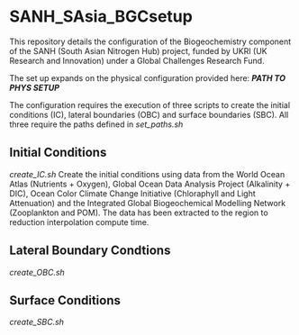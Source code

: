 # SANH_SAsia_BGCsetup

This repository details the configuration of the Biogeochemistry component of the SANH (South Asian Nitrogen Hub) project, funded by UKRI (UK Research and Innovation) under a Global Challenges Research Fund.

The set up expands on the physical configuration provided here: *****PATH TO PHYS SETUP*****

The configuration requires the execution of three scripts to create the initial conditions (IC), lateral boundaries (OBC) and surface boundaries (SBC). All three require the paths defined in *set_paths.sh*

## Initial Conditions
*create_IC.sh*
Create the initial conditions using data from the World Ocean Atlas (Nutrients + Oxygen), Global Ocean Data Analysis Project (Alkalinity + DIC), Ocean Color Climate Change Initiative (Chloraphyll and Light Attenuation) and the Integrated Global Biogeochemical Modelling Network (Zooplankton and POM). The data has been extracted to the region to reduction interpolation compute time. 

## Lateral Boundary Condtions
*create_OBC.sh*

## Surface Conditions
*create_SBC.sh*


